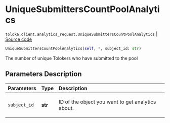 # UniqueSubmittersCountPoolAnalytics
`toloka.client.analytics_request.UniqueSubmittersCountPoolAnalytics` | [Source code](https://github.com/Toloka/toloka-kit/blob/v1.1.1/src/client/analytics_request.py#L140)

```python
UniqueSubmittersCountPoolAnalytics(self, *, subject_id: str)
```

The number of unique Tolokers who have submitted to the pool

## Parameters Description

| Parameters | Type | Description |
| :----------| :----| :-----------|
`subject_id`|**str**|<p>ID of the object you want to get analytics about.</p>
